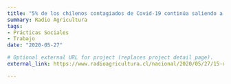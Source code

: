 ```yaml
---
title: "5% de los chilenos contagiados de Covid-19 continúa saliendo a trabajar más de una vez a la semana"
summary: Radio Agricultura
tags:
- Prácticas Sociales
- Trabajo
date: "2020-05-27"

# Optional external URL for project (replaces project detail page).
external_link: https://www.radioagricultura.cl/nacional/2020/05/27/15-de-los-chilenos-contagiados-de-covid-19-continua-saliendo-a-trabajar-mas-de-una-vez-a-la-semana-2.html

---
```

